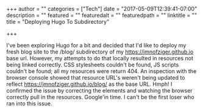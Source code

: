 +++
author = ""
categories = ["Tech"]
date = "2017-05-09T12:39:41-07:00"
description = ""
featured = ""
featuredalt = ""
featuredpath = ""
linktitle = ""
title = "Deploying Hugo To Subdirectory"

+++

I've been exploring Hugo for a bit and decided that I'd like to deploy my fresh blog site to the /blog/ subdirectory of my https://jmnofziger.github.io base url. However, my attempts to do that locally resulted in resources not being linked correctly. CSS stylesheets couldn't be found, JS scripts couldn't be found; all my resources were return 404. An inspection with the browser console showed that resource URL's weren't being updated to reflect https://jmnofziger.github.io/blog/ as the base URL. Hmph! I confirmed the issue by correcting the elements and watching the browser correctly pull in the resources. Google'in time. I can't be the first loser who ran into this issue.   
